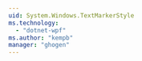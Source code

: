 ```yaml
---
uid: System.Windows.TextMarkerStyle
ms.technology: 
  - "dotnet-wpf"
ms.author: "kempb"
manager: "ghogen"
---
```

